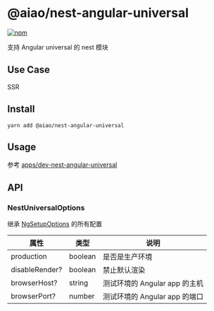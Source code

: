 # @aiao/nest-angular-universal

[![npm](https://img.shields.io/npm/v/@aiao/nest-angular-universal?style=flat-square)](https://www.npmjs.com/@aiao/nest-angular-universal)

支持 Angular universal 的 nest 模块


## Use Case

SSR

## Install

```console
yarn add @aiao/nest-angular-universal
```

## Usage

参考 [apps/dev-nest-angular-universal](/apps/dev-nest-angular-universal)

## API

### NestUniversalOptions

继承 [NgSetupOptions](/libs/universal-fastify-engine#setup-options) 的所有配置

| 属性             | 类型      | 说明                    |
| -------------- | ------- | --------------------- |
| production     | boolean | 是否是生产环境               |
| disableRender? | boolean | 禁止默认渲染                |
| browserHost?   | string  | 测试环境的 Angular app 的主机 |
| browserPort?   | number  | 测试环境的 Angular app 的端口 |
